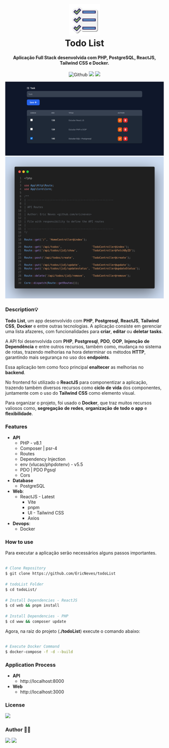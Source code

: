 <h1 align="center">
  <br />
  <img src=".github/favicon.png">
  <br />
  Todo List
  <br />
</h1>

<h4 align="center">
  Aplicação Full Stack desenvolvida com PHP, PostgreSQL, ReactJS, Tailwind CSS e Docker.
</h4> 

<p align="center">
  <img src="https://img.shields.io/github/last-commit/EricNeves/myBooksApplication?style=flat-square&logo=github" alt="Github">
  <img src="https://img.shields.io/github/languages/top/EricNeves/myBooksApplication?style=flat-square&logo=npm">
  <img src="https://img.shields.io/github/license/EricNeves/myBooksApplication?style=flat-square&logo=github&color=red">
</p>

![screenshot](.github/screenshotA.png)
![screenshot](.github/screenshotB.png)

### Description💡

**Todo** **List**, um app desenvolvido com **PHP**, **Postgresql**, **ReactJS**, **Tailwind** **CSS**, **Docker** e entre outras tecnologias. A aplicação consiste em gerenciar uma lista afazeres, com funcionalidades para **criar**, **editar** ou **deletar** **tasks**.

A API foi desenvolvida com **PHP**, **Postgresql**, **PDO**, **OOP**, **Injenção** **de** **Dependência** e entre outros recursos, também como, mudança no sistema de rotas, trazendo melhorias na hora determinar os métodos **HTTP**, garantindo mais segurança no uso dos **endpoints**.

Essa aplicação tem como foco principal **enaltecer** as melhorias no **backend**.

No frontend foi utilizado o **ReactJS** para componentizar a aplicação, trazendo também diversos recursos como **ciclo** **de** **vida** dos componentes, juntamente com o uso do **Tailwind** **CSS** como elemento visual.

Para organizar o projeto, foi usado o **Docker**, que traz muitos recursos valiosos como, **segregação** **de** **redes**, **organização** **de** **todo** **o** **app** e **flexibilidade**.

### Features 

* <b>API</b>
  - PHP - v8.1
   - Composer | psr-4
   - Routes
   - Dependency Injection
   - env (vlucas/phpdotenv) - v5.5
   - PDO | PDO Pgsql 
   - Cors
* <b>Database</b>
  - PostgreSQL
* <b>Web</b>:
    - ReactJS - Latest
      - Vite
      - pnpm
      - UI - Tailwind CSS
      - Axios
* <b>Devops</b>:
  - Docker

### How to use 

Para executar a aplicação serão necessários alguns passos importantes.


```sh

# Clone Repository
$ git clone https://github.com/EricNeves/todoList

# todoList Folder
$ cd todoList/

# Install Dependencies - ReactJS
$ cd web && pnpm install

# Install Dependencies - PHP
$ cd www && composer update


```

Agora, na raiz do projeto (**./todoList**) execute o comando abaixo:

```sh

# Execute Docker Command
$ docker-compose -f -d --build

```

### Application Process 

* <b>API</b>
  - http://localhost:8000
* <b>Web</b>
  - http://localhost:3000


### License 

<img src="https://img.shields.io/github/license/EricNeves/myBooksApplication?style=flat-square&logo=github&color=red">

### Author 🧑‍💻
<a href="https://www.instagram.com/ericneves_dev/"><img src="https://img.shields.io/badge/Instagram-E4405F?style=for-the-badge&logo=instagram&logoColor=white"></a> <a href="https://linkedin.com/in/ericnevesrr"> <img src="https://img.shields.io/badge/LinkedIn-0077B5?style=for-the-badge&logo=linkedin&logoColor=white"></a>
